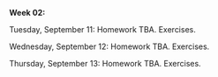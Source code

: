 **Week 02:**

Tuesday, September 11: Homework TBA. Exercises.

Wednesday, September 12: Homework TBA. Exercises.

Thursday, September 13: Homework TBA. Exercises.